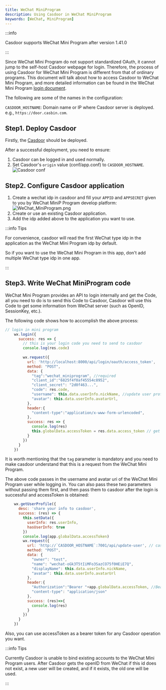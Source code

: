 ```yaml
---
title: WeChat MiniProgram
description: Using Casdoor in WeChat MiniProgram
keywords: [WeChat, MiniProgram]
---
```


:::info 

Casdoor supports WeChat Mini Program after version 1.41.0

:::

Since WeChat Mini Program do not support standardized OAuth, it cannot jump to the self-host Casdoor webpage for login. Therefore, the process of using Casdoor for WeChat Mini Program is different from that of ordinary programs. This document will talk about how to access Casdoor to WeChat Mini Program, and more detailed information can be found in the WeChat Mini Program [login document](https://developers.weixin.qq.com/miniprogram/dev/framework/open-ability/login.html).

The following are some of the names in the configuration:

`CASDOOR_HOSTNAME`: Domain name or IP where Casdoor server is deployed. e.g., `https://door.casbin.com`.

## Step1. Deploy Casdoor
Firstly, the [Casdoor](/docs/basic/server-installation) should be deployed. 

After a successful deployment, you need to ensure:
1. Casdoor can be logged in and used normally.
2. Set Casdoor's `origin` value (conf/app.conf) to `CASDOOR_HOSTNAME`.
![Casdoor conf](/img/casdoor_origin.png)

## Step2. Configure Casdoor application
1. Create a wechat idp in casdoor and fill your `APPID` and `APPSECRET` given to you by WeChat MiniP Program develop platform:
![WeChat_MiniProgram.png](/img/integration/WeChat_MiniProgram.png)
2. Create or use an existing Casdoor application.
3. Add the idp added above to the application you want to use.

:::info Tips

For convenience, casdoor will read the first WeChat type idp in the application as the WeChat Mini Program idp by default.

So if you want to use the WeChat Mini Program in this app, don't add multiple WeChat type idp in one app.

:::

## Step3. Write WeChat MiniProgram code
WeChat Mini Program provides an API to login internally and get the Code, all you need to do is to send this Code to Casdoor,
Casdoor will use this Code to get some information from WeChat server (such as OpenID, SessionKey, etc.).

The following code shows how to accomplish the above process:

```js
// login in mini program
    wx.login({
      success: res => {
        // this is your login code you need to send to casdoor
        console.log(res.code)
        
        wx.request({
          url: 'http://localhost:8000/api/login/oauth/access_token',
          method: "POST",
          data: {
            "tag":"wechat_miniprogram", //required
            "client_id":"6825f4f0af45554c8952",
            "client_secret": "2d0f463...",
            "code": res.code,
            "username": this.data.userInfo.nickName, //update user profile, when you login.
            "avatar": this.data.userInfo.avatarUrl,
          },
          header:{
            "content-type":"application/x-www-form-urlencoded",
          },
          success: res => {
            console.log(res)
            this.globalData.accessToken = res.data.access_token // get casdoor's accessToken
          }
        })
      }
    })
```
It is worth mentioning that the `tag` parameter is mandatory and you need to make casdoor understand that this is a request from the WeChat Mini Program.

The above code passes in the username and avatar uri of the WeChat Mini Program user while logging in. You can also pass these two parameters without passing them first, and then pass them to casdoor after the login is successful and accessToken is obtained:
```js
    wx.getUserProfile({
      desc: 'share your info to casdoor', 
      success: (res) => {
        this.setData({
          userInfo: res.userInfo,
          hasUserInfo: true
        })
        console.log(app.globalData.accessToken)
        wx.request({
          url: 'http://`CASDOOR_HOSTNAME`:7001/api/update-user', // casdoor uri
          method: "POST",
          data: {
            "owner": "test",
            "name": "wechat-oGk3T5tIiMFo3SazCO75f0HEiE7Q",
            "displayName": this.data.userInfo.nickName,
            "avatar": this.data.userInfo.avatarUrl
          },
          header:{
            "Authorization":"Bearer "+app.globalData.accessToken, //Bearer token
            "content-type": "application/json"
          },
          success: (res)=>{
            console.log(res)
          }
        })
      }
    })
```

Also, you can use accessToken as a bearer token for any Casdoor operation you want.

:::info Tips

Currently Casdoor is unable to bind existing accounts to the WeChat Mini Program users. After Casdoor gets the openID from WeChat if this id does not exist, a new user will be created, and if it exists, the old one will be used.

:::